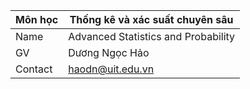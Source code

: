 |Môn học|Thống kê và xác suất chuyên sâu|
|-|-|
|Name|Advanced Statistics and Probability|
|GV|Dương Ngọc Hảo|
|Contact|<haodn@uit.edu.vn>|

